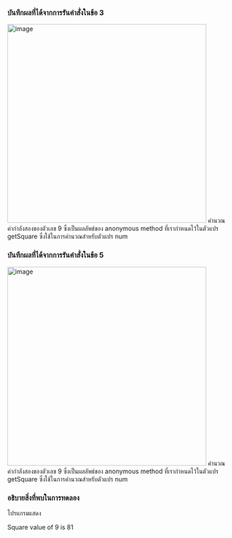 ### บันทึกผลที่ได้จากการรันคำสั่งในข้อ 3
<img width="451" alt="image" src="https://github.com/VisawaPRO/03376836-OOP-2566-Lab-15/assets/144195555/c4607ff3-0f29-4245-8da2-d7c82627ebd1">
คำนวณค่ากำลังสองของตัวเลข 9 ซึ่งเป็นผลลัพธ์ของ anonymous method ที่เรากำหนดไว้ในตัวแปร getSquare ซึ่งใช้ในการคำนวณสำหรับตัวแปร num

### บันทึกผลที่ได้จากการรันคำสั่งในข้อ 5
<img width="451" alt="image" src="https://github.com/VisawaPRO/03376836-OOP-2566-Lab-15/assets/144195555/5aa46f53-74da-4052-9712-530746779c3a">
คำนวณค่ากำลังสองของตัวเลข 9 ซึ่งเป็นผลลัพธ์ของ anonymous method ที่เรากำหนดไว้ในตัวแปร getSquare ซึ่งใช้ในการคำนวณสำหรับตัวแปร num

### อธิบายสิ่งที่พบในการทดลอง
โปรแกรมแสดง

Square value of 9 is 81






